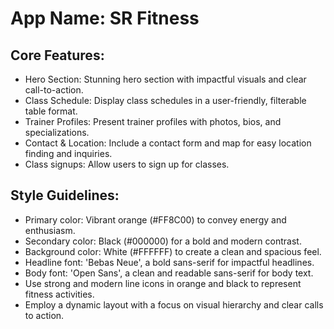 # **App Name**: SR Fitness

## Core Features:

- Hero Section: Stunning hero section with impactful visuals and clear call-to-action.
- Class Schedule: Display class schedules in a user-friendly, filterable table format.
- Trainer Profiles: Present trainer profiles with photos, bios, and specializations.
- Contact & Location: Include a contact form and map for easy location finding and inquiries.
- Class signups: Allow users to sign up for classes.

## Style Guidelines:

- Primary color: Vibrant orange (#FF8C00) to convey energy and enthusiasm.
- Secondary color: Black (#000000) for a bold and modern contrast.
- Background color: White (#FFFFFF) to create a clean and spacious feel.
- Headline font: 'Bebas Neue', a bold sans-serif for impactful headlines.
- Body font: 'Open Sans', a clean and readable sans-serif for body text.
- Use strong and modern line icons in orange and black to represent fitness activities.
- Employ a dynamic layout with a focus on visual hierarchy and clear calls to action.